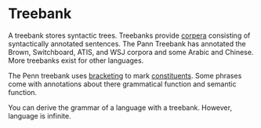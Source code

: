 # Treebank 

A treebank stores syntactic trees. Treebanks provide [corpera](Corpus.md) consisting of syntactically annotated sentences. The Pann Treebank has annotated the Brown, Switchboard, ATIS, and WSJ corpora and some Arabic and Chinese. More treebanks exist for other languages. 

The Penn treebank uses [bracketing](../Languages/Grammar.md) to mark [constituents](../Languages/Constituency.md). Some phrases come with annotations about there grammatical function and semantic function. 

You can derive the grammar of a language with a treebank. However, language is infinite. 